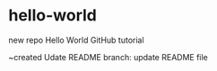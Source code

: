 # hello-world
new repo
Hello World GitHub tutorial

~created Udate README branch: update README file
